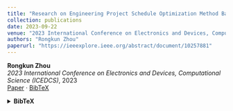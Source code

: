 ```yaml
---
title: "Research on Engineering Project Schedule Optimization Method Based on HRRN"
collection: publications
date: 2023-09-22
venue: "2023 International Conference on Electronics and Devices, Computational Science (ICEDCS)"
authors: "Rongkun Zhou"
paperurl: "https://ieeexplore.ieee.org/abstract/document/10257881"
---
```

**Rongkun Zhou**  
*2023 International Conference on Electronics and Devices, Computational Science (ICEDCS)*, 2023  
[Paper](https://ieeexplore.ieee.org/abstract/document/10257881) · [BibTeX](#bibtex-zhou2023hrrn)

<details id="bibtex-zhou2023hrrn">
<summary><strong>BibTeX</strong></summary>

```bibtex
@inproceedings{zhou2023hrrn,
  author    = {Rongkun Zhou},
  title     = {Research on Engineering Project Schedule Optimization Method Based on HRRN},
  booktitle = {2023 International Conference on Electronics and Devices, Computational Science (ICEDCS)},
  year      = {2023},
  url       = {https://ieeexplore.ieee.org/abstract/document/10257881}
}
